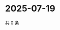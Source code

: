 # 2025-07-19

共 0 条

<!-- BEGIN ZHIHUVIDEO -->
<!-- 最后更新时间 Sat Jul 19 2025 17:11:39 GMT+0800 (China Standard Time) -->

<!-- END ZHIHUVIDEO -->
